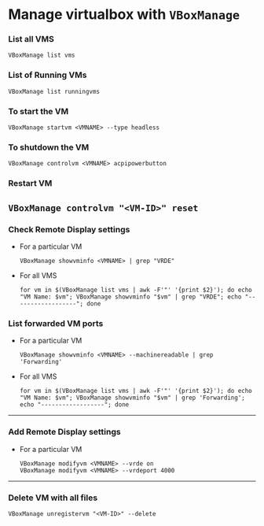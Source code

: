# Manage virtualbox with `VBoxManage`

### List all VMS
`VBoxManage list vms`
### List of Running VMs
`VBoxManage list runningvms`
### To start the VM
`VBoxManage startvm <VMNAME> --type headless`
### To shutdown the VM
`VBoxManage controlvm <VMNAME> acpipowerbutton`
### Restart VM
`VBoxManage controlvm "<VM-ID>" reset`
-------
### Check Remote Display settings
* For a particular VM
	```
	VBoxManage showvminfo <VMNAME> | grep "VRDE"
	```
* For all VMS
	```
	for vm in $(VBoxManage list vms | awk -F'"' '{print $2}'); do echo "VM Name: $vm"; VBoxManage showvminfo "$vm" | grep "VRDE"; echo "------------------"; done
	```
### List forwarded VM ports
* For a particular VM
	```
	VBoxManage showvminfo <VMNAME> --machinereadable | grep 'Forwarding'
	```
* For all VMS
	```
	for vm in $(VBoxManage list vms | awk -F'"' '{print $2}'); do echo "VM Name: $vm"; VBoxManage showvminfo "$vm" | grep 'Forwarding'; echo "------------------"; done
	```
-------
### Add Remote Display settings
* For a particular VM
	```
	VBoxManage modifyvm <VMNAME> --vrde on
	VBoxManage modifyvm <VMNAME> --vrdeport 4000
	```
------
### Delete VM with all files
`VBoxManage unregistervm "<VM-ID>" --delete`

